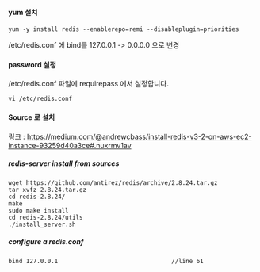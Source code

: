 #### yum 설치
```
yum -y install redis --enablerepo=remi --disableplugin=priorities
```

/etc/redis.conf 에 bind를 127.0.0.1 -> 0.0.0.0 으로 변경

#### password 설정
/etc/redis.conf 파일에 requirepass 에서 설정합니다.
```
vi /etc/redis.conf
```



#### Source 로 설치
링크 : https://medium.com/@andrewcbass/install-redis-v3-2-on-aws-ec2-instance-93259d40a3ce#.nuxrmv1av

##### redis-server install from sources
```
wget https://github.com/antirez/redis/archive/2.8.24.tar.gz
tar xvfz 2.8.24.tar.gz
cd redis-2.8.24/
make
sudo make install
cd redis-2.8.24/utils
./install_server.sh
```

##### configure a redis.conf
```
bind 127.0.0.1                                //line 61
```
